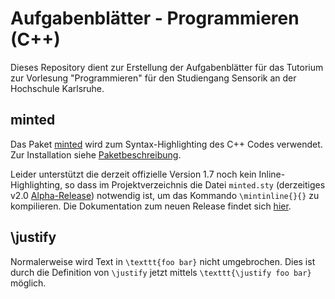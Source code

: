 #  Aufgabenblätter - Programmieren (C++)

Dieses Repository dient zur Erstellung der Aufgabenblätter für das Tutorium zur Vorlesung "Programmieren" für den Studiengang Sensorik an der Hochschule Karlsruhe.

## minted
Das Paket [minted](http://www.ctan.org/pkg/minted) wird zum Syntax-Highlighting des C++ Codes verwendet. Zur Installation siehe [Paketbeschreibung](http://ftp.fau.de/ctan/macros/latex/contrib/minted/minted.pdf).

Leider unterstützt die derzeit offizielle Version 1.7 noch kein Inline-Highlighting, so dass im Projektverzeichnis die Datei `minted.sty` (derzeitiges v2.0 [Alpha-Release](https://github.com/gpoore/minted/blob/master/README.md)) notwendig ist, um das Kommando `\mintinline{}{}` zu kompilieren. Die Dokumentation zum neuen Release findet sich [hier](https://github.com/gpoore/minted/blob/master/source/minted.pdf).

## \justify
Normalerweise wird Text in `\texttt{foo bar}` nicht umgebrochen. Dies ist durch die Definition von `\justify` jetzt mittels `\texttt{\justify foo bar}` möglich.
